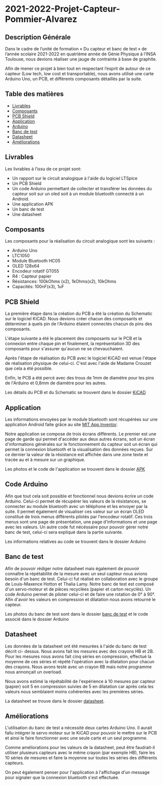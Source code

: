 # 2021-2022-Projet-Capteur-Pommier-Alvarez
 
## Description Générale

Dans le cadre de l’unité de formation « Du capteur et banc de test » de l’année scolaire 2021-2022 en quatrième année de Génie Physique à l’INSA Toulouse, nous devions réaliser une jauge de contrainte à base de graphite.

Afin de mener ce projet à bien tout en respectant l’esprit de autour de ce capteur (Low tech, low cost et transportable), nous avons utilisé une carte Arduino Uno, un PCB, et différents composants détaillés par la suite.

## Table des matières
* [Livrables](#livrables)
* [Composants](#comp)
* [PCB Shield](#pcb)
* [Application](#apk)
* [Arduino](#ard)
* [Banc de test](#banc)
* [Datasheet](#data)
* [Améliorations](#ameliorations)


<div id='livrables'/>

## Livrables

Les livrables à l’issu de ce projet sont:
* Un rapport sur le circuit analogique à l'aide du logiciel LTSpice
* Un PCB Shield
* Un code Arduino permettant de collecter et transférer les données du capteur soit
sur un oled soit à un module bluetooth connecté à un Android.
* Une application APK
* Un banc de test
* Une datasheet

<div id='comp'/>

## Composants

Les composants pour la réalisation du circuit analogique sont les suivants :
* Arduino Uno
* LTC1050
* Module Bluetooth HC05
* OLED 128x64
* Encodeur rotatif GT055
* R4 : Capteur papier
* Résistances: 100kOhms (x2), 1kOhms(x2), 10kOhms
* Capacités: 100nF(x3), 1uF

<div id='pcb'/>

## PCB Shield

La première étape dans la création du PCB a été la création du Schematic sur le logiciel KiCAD. Nous devions créer chacun des composants et déterminer à quels pin de l'Arduino étaient connectés chacun ds pins des composants.

L'étape suivante a été le placement des composants sur le PCB et la connexion entre chaque pin et finalement, la représentation 3D des composants pour s'assurer qu'aucun ne se chevauchaient.

Après l'étape de réalisation du PCB avec le logiciel KiCAD est venue l'étape de réalisation physique de celui-ci. C'est avec l'aide de Madame Crouzet que cela a été possible.

Enfin, le PCB a été percé avec des trous de 1mm de diamètre pour les pins de
l'Arduino et 0,8mm de diamètre pour les autres.

Les détails du PCB et du Schematic se trouvent dans le dossier [KiCAD](https://github.com/MOSH-Insa-Toulouse/2021-2022-Projet-Capteur-Pommier-Alvarez/tree/main/Kicad) 

<div id='apk'/>

## Application

Les informations envoyées par le module bluetooth sont récupérées sur une application Android faite grâce au site [MIT App Inventor](https://appinventor.mit.edu/).

Notre application se compose de trois écrans différents. Le premier est une page de garde qui permet d'accéder aux deux autres écrans, soit un écran d'informations générales sur le fonctionnement du capteur soit un écran qui permet la connexion bluetooth et la visualisation des données reçues.
Sur ce dernier la valeur de la résistance est affichée dans une zone texte et tracée au et à mesure sur un graphique.

Les photos et le code de l'application se trouvent dans le dossier [APK](https://github.com/MOSH-Insa-Toulouse/2021-2022-Projet-Capteur-Pommier-Alvarez/tree/main/APK)

<div id='ard'/>

## Code Arduino

Afin que tout cela soit possible et fonctionnel nous devions écrire un code Arduino. Celui-ci permet de récupérer les valeurs de la résistances, se connecter au module bluetooth avec un téléphone et les envoyer par la suite. Il permet également de visualiser ces valeur sur un écran OLED constitué de trois menus différents pilotés par l'encodeur rotatif. Ces trois menus sont une page de présentation, une page d'informations et une page avec les valeurs.
Un autre code fut nécéssaire pour pouvoir gérer notre banc de test, celui-ci sera expliqué dans la partie suivante.

Les informations relatives au code se trouvent dans le dossier Arduino

<div id='banc'/>

## Banc de test

Afin de pouvoir rédiger notre datasheet mais également de pouvoir connaître la répétabilité de la mesure avec un seul capteur nous avions besoin d'un banc de test. Celui-ci fut réalisé en collaboration avec le groupe de Louis-Maxence Hotton et Thalia Lamy.
Notre banc de test est composé d'un servo-moteur et de pièces recyclées (papier et carton recyclés). Un code Arduino permet de piloter celui-ci et de faire une rotation de 0° à 90°. Afin d'avoir les valeurs en compression et dilatation nous avons retourné le capteur.

Les photos du banc de test sont dans le dossier [banc de test](https://github.com/MOSH-Insa-Toulouse/2021-2022-Projet-Capteur-Pommier-Alvarez/tree/main/Banc_de_test) et le code associé dans le dossier Arduino

<div id='data'/>

## Datasheet

Les données de la datasheet ont été mesurées à l'aide du banc de test décrit ci- dessus. Nous avons fait les mesures avec des crayons HB et 2B. Pour les mesures nous avons fait cinq séries en compression, effectué la moyenne de ces séries et répété l'opération avec la dilatation pour chacun des crayons.
Nous avons testé avec un crayon 6B mais notre programme nous annonçait un overload.

Nous avons estimé la répétabilité de l'expérience à 10 mesures par capteur (papier) soit 5 en compression suivies de 5 en dilatation car après cela les valeurs nous semblaient moins cohérentes avec les premières séries.

La datasheet se trouve dans le dossier [datasheet](https://github.com/MOSH-Insa-Toulouse/2021-2022-Projet-Capteur-Pommier-Alvarez/blob/main/Datasheet%20jauge%20de%20contrainte%20graphite.pdf).

<div id='ameliorations'/>

## Améliorations

L'utilisation du banc de test a nécessité deux cartes Arduino Uno. Il aurait fallu intégrer le servo moteur sur le KiCAD pour pouvoir le mettre sur le PCB et ainsi le faire fonctionner avec une seule carte et un seul programme.

Comme améliorations pour les valeurs de la datasheet, peut être faudrait-il utiliser plusieurs capteurs avec le même crayon (par exemple HB), faire les 10 séries de mesures et faire la moyenne sur toutes les séries des différents capteurs.

On peut également penser pour l'application à l'affichage d'un message pour signaler que la connexion bluetooth s'est effectuée.
